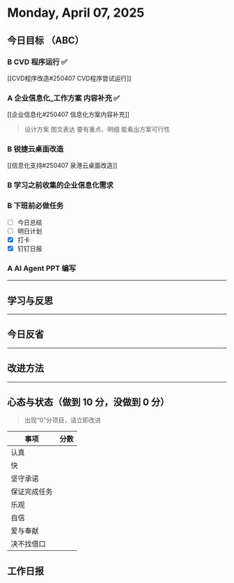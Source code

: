 # Monday, April 07, 2025

## 今日目标 （ABC）

### B CVD 程序运行 ✅

[[CVD程序改造#250407 CVD程序尝试运行]]

### A 企业信息化\_工作方案 内容补充 ✅

[[企业信息化#250407 信息化方案内容补充]]

> 设计方案
> 图文表达
> 要有重点、明细
> 能看出方案可行性

### B 锐捷云桌面改造

[[信息化支持#250407 泉港云桌面改造]]

### B 学习之前收集的企业信息化需求

### B 下班前必做任务

- [ ] 今日总结
- [ ] 明日计划
- [x] 打卡
- [x] 钉钉日报

### A AI Agent PPT 编写

---

## 学习与反思

---

## 今日反省

---

## 改进方法

---

## 心态与状态（做到 10 分，没做到 0 分）

> 出现“0”分项目，请立即改进

| 事项         | 分数 |
| ------------ | ---- |
| 认真         |      |
| 快           |      |
| 坚守承诺     |      |
| 保证完成任务 |      |
| 乐观         |      |
| 自信         |      |
| 爱与奉献     |      |
| 决不找借口   |      |

## 工作日报
